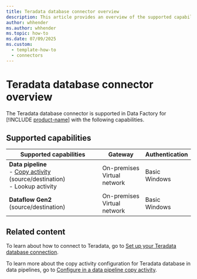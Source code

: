 ```yaml
---
title: Teradata database connector overview
description: This article provides an overview of the supported capabilities of the Teradata database connector.
author: whhender
ms.author: whhender
ms.topic: how-to
ms.date: 07/09/2025
ms.custom:
  - template-how-to
  - connectors
---
```


# Teradata database connector overview

The Teradata database connector is supported in Data Factory for [!INCLUDE [product-name](../includes/product-name.md)] with the following capabilities.

## Supported capabilities

| Supported capabilities                                                                 | Gateway                        | Authentication   |
|----------------------------------------------------------------------------------------|--------------------------------|------------------|
| **Data pipeline** <br>- [Copy activity](connector-teradata-copy-activity.md) (source/destination)<br>- Lookup activity        | On-premises<br> Virtual network | Basic<br> Windows |
| **Dataflow Gen2** (source/destination)                                                 | On-premises<br> Virtual network | Basic<br> Windows |

## Related content

To learn about how to connect to Teradata, go to [Set up your Teradata database connection](connector-teradata-database.md).

To learn more about the copy activity configuration for Teradata database in data pipelines, go to [Configure in a data pipeline copy activity](connector-teradata-copy-activity.md).
